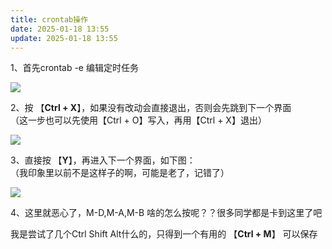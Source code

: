 ```yaml
---
title: crontab操作
date: 2025-01-18 13:55
update: 2025-01-18 13:55
---
```


1、首先crontab -e 编辑定时任务

![](https://img2018.cnblogs.com/common/380239/202002/380239-20200205121254532-149023628.png)

2、按 【**Ctrl + X**】，如果没有改动会直接退出，否则会先跳到下一个界面  
（这一步也可以先使用【Ctrl + O】写入，再用【Ctrl + X】退出）

![](https://img2018.cnblogs.com/common/380239/202002/380239-20200205121301891-1458908135.png)

3、直接按 【**Y**】，再进入下一个界面，如下图：  
（我印象里以前不是这样子的啊，可能是老了，记错了）

![](https://img2018.cnblogs.com/common/380239/202002/380239-20200205121312714-996260296.png)

4、这里就恶心了，M-D,M-A,M-B 啥的怎么按呢？？很多同学都是卡到这里了吧

我是尝试了几个Ctrl Shift Alt什么的，只得到一个有用的 【**Ctrl + M**】 可以保存